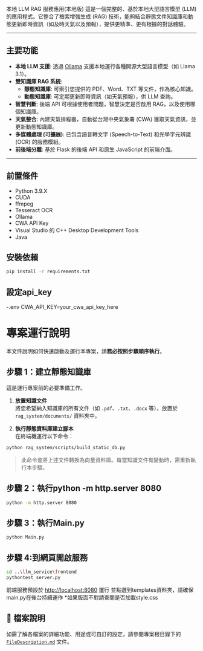 本地 LLM RAG 服務應用(本地版)
這是一個完整的、基於本地大型語言模型 (LLM) 的應用程式。它整合了檢索增強生成 (RAG) 技術，能夠結合靜態文件知識庫和動態更新即時資訊（如及時天氣以及預報），提供更精準、更有根據的對話體驗。

---

##  主要功能

*   **本地 LLM 支援**: 透過 [Ollama](https://ollama.com/) 支援本地運行各種開源大型語言模型（如 Llama 3.1）。
*   **雙知識庫 RAG 系統**:
    *   **靜態知識庫**: 可索引您提供的 PDF、Word、TXT 等文件，作為核心知識。
    *   **動態知識庫**: 可定期更新即時資訊（如天氣預報），供 LLM 查詢。
*   **智慧判斷**: 後端 API 可根據使用者問題，智慧決定是否啟用 RAG，以及使用哪個知識庫。
*   **天氣整合**: 內建天氣排程器，自動從台灣中央氣象署 (CWA) 獲取天氣資訊，並更新動態知識庫。
*   **多媒體處理 (可擴展)**: 已包含語音轉文字 (Speech-to-Text) 和光學字元辨識 (OCR) 的服務模組。
*   **前後端分離**: 基於 Flask 的後端 API 和原生 JavaScript 的前端介面。

---

## 前置條件
- Python 3.9.X
- CUDA 
- ffmpeg
- Tesseract OCR
- Ollama 
- CWA API Key
- Visual Studio 的 C++ Desktop Development Tools
- Java

## 安裝依賴

```bash
pip install -r requirements.txt
```

## 設定api_key
-.env
CWA_API_KEY=your_cwa_api_key_here

# 專案運行說明

本文件說明如何快速啟動及運行本專案，請**務必按照步驟順序執行**。

## 步驟 1：建立靜態知識庫

這是運行專案前的必要準備工作。

1. **放置知識文件**  
   將您希望納入知識庫的所有文件（如 `.pdf`、`.txt`、`.docx` 等），放置於 `rag_system/documents/` 資料夾中。

2. **執行靜態資料庫建立腳本**  
   在終端機運行以下命令：
```bash
python rag_system/scripts/build_static_db.py
```
> 此命令會將上述文件轉換為向量資料庫。每當知識文件有變動時，需重新執行本步驟。

## 步驟 2：執行python -m http.server 8080
 ```bash
python -m http.server 8080
```

## 步驟 3：執行Main.py
```bash
python Main.py
```
## 步驟 4:到網頁開啟服務
```bash
cd ..\llm_service\frontend
pythontest_server.py
```
   
   前端服務預設於 [http://localhost:8080](http://localhost:8080) 運行
  並點選到templates資料夾，請確保main.py在後台持續運作
   *如果版面不對請查閱是否加載style.css

## 📄 檔案說明

如需了解各檔案的詳細功能、用途或可自訂的設定，請參閱專案根目錄下的 [`FileDescription.md`](FileDescription.md) 文件。






